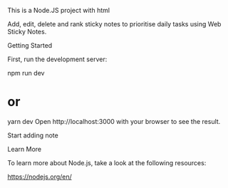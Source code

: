 This is a Node.JS project with html

Add, edit, delete and rank sticky notes to prioritise daily tasks using Web Sticky Notes.

Getting Started

First, run the development server:

npm run dev
# or
yarn dev
Open http://localhost:3000 with your browser to see the result.

Start adding note

Learn More

To learn more about Node.js, take a look at the following resources:

https://nodejs.org/en/




